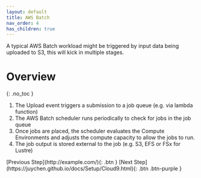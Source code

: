 ```yaml
---
layout: default
title: AWS Batch
nav_order: 4
has_children: true
---
```


A typical AWS Batch workload might be triggered by input data being uploaded to S3, this will kick in multiple stages.


# Overview
{: .no_toc }
1. The Upload event triggers a submission to a job queue (e.g. via lambda function)
2. The AWS Batch scheduler runs periodically to check for jobs in the job queue
3. Once jobs are placed, the scheduler evaluates the Compute Environments and adjusts
the compute capacity to allow the jobs to run.
5. The job output is stored external to the job (e.g. S3, EFS or FSx for Lustre)


<div class="code-example" markdown="1">
[Previous Step](http://example.com/){: .btn }
[Next Step](https://juychen.github.io/docs/Setup/Cloud9.html){: .btn .btn-purple }
</div>